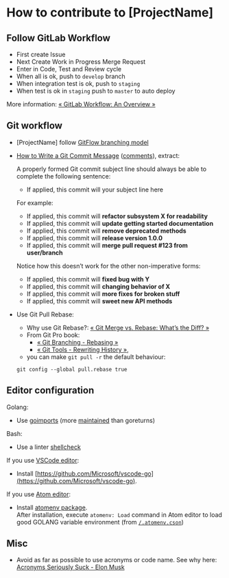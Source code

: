 # How to contribute to [ProjectName]

## Follow GitLab Workflow

- First create Issue
- Next Create Work in Progress Merge Request
- Enter in Code, Test and Review cycle
- When all is ok, push to `develop` branch
- When integration test is ok, push to `staging`
- When test is ok in `staging` push to `master` to auto deploy

More information: [« GitLab Workflow: An Overview  »](https://about.gitlab.com/2016/10/25/gitlab-workflow-an-overview/)

## Git workflow

- [ProjectName] follow [GitFlow branching model](https://nvie.com/posts/a-successful-git-branching-model/)
- [How to Write a Git Commit Message](https://chris.beams.io/posts/git-commit/) ([comments](https://news.ycombinator.com/item?id=13889155)), extract:

  A properly formed Git commit subject line should always be able to complete the following sentence:

  - If applied, this commit will your subject line here

  For example:

  - If applied, this commit will **refactor subsystem X for readability**
  - If applied, this commit will **update getting started documentation**
  - If applied, this commit will **remove deprecated methods**
  - If applied, this commit will **release version 1.0.0**
  - If applied, this commit will **merge pull request #123 from user/branch**

  Notice how this doesn’t work for the other non-imperative forms:

  - If applied, this commit will **fixed bug with Y**
  - If applied, this commit will **changing behavior of X**
  - If applied, this commit will **more fixes for broken stuff**
  - If applied, this commit will **sweet new API methods**
- Use Git Pull Rebase:
  - Why use Git Rebase?: [« Git Merge vs. Rebase: What’s the Diff? »](https://hackernoon.com/git-merge-vs-rebase-whats-the-diff-76413c117333)
  - From Git Pro book:
    - [« Git Branching - Rebasing »](https://git-scm.com/book/en/v2/Git-Branching-Rebasing)
    - [« Git Tools - Rewriting History »](https://git-scm.com/book/en/v2/Git-Tools-Rewriting-History),
  - you can make `git pull -r` the default behaviour:
  ```
  git config --global pull.rebase true
  ```

## Editor configuration

Golang:

- Use [goimports](https://godoc.org/golang.org/x/tools/cmd/goimports) (more [maintained](https://go.libhunt.com/compare-goreturns-vs-tools) than goreturns)

Bash:

- Use a linter [shellcheck](https://www.shellcheck.net/)

If you use [VSCode editor](https://code.visualstudio.com/):

- Install [https://github.com/Microsoft/vscode-go](https://github.com/Microsoft/vscode-go).

If you use [Atom editor](https://atom.io/):

- Install [atomenv package](https://atom.io/packages/atomenv).<br />
  After installation, execute `atomenv: Load` command in Atom editor to load good GOLANG variable environment (from [`/.atomenv.cson`](.atomenv.cson))


## Misc

- Avoid as far as possible to use acronyms or code name. See why here: [Acronyms Seriously Suck - Elon Musk](https://gist.github.com/klaaspieter/12cd68f54bb71a3940eae5cdd4ea1764)
